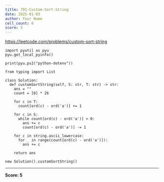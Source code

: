 ```yaml
---
title: 791-Custom-Sort-String
date: 2025-01-03
author: Your Name
cell_count: 6
score: 5
---
```


https://leetcode.com/problems/custom-sort-string


```
import pyutil as pyu
pyu.get_local_pyinfo()
```


```
print(pyu.ps2("python-dotenv"))
```


```
from typing import List
```


```
class Solution:
  def customSortString(self, S: str, T: str) -> str:
    ans = ""
    count = [0] * 26

    for c in T:
      count[ord(c) - ord('a')] += 1

    for c in S:
      while count[ord(c) - ord('a')] > 0:
        ans += c
        count[ord(c) - ord('a')] -= 1

    for c in string.ascii_lowercase:
      for _ in range(count[ord(c) - ord('a')]):
        ans += c

    return ans
```


```
new Solution().customSortString()
```


---
**Score: 5**